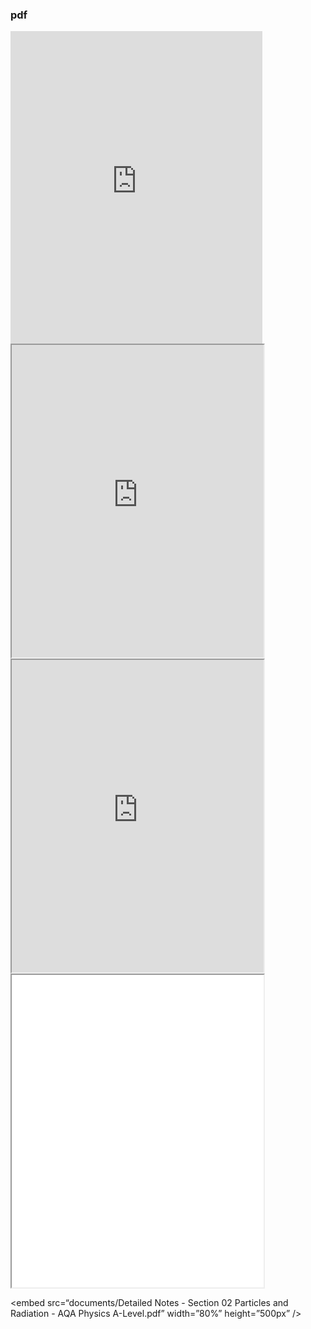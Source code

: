 ### pdf


<iframe id="mypdf" src="https://www.chemguide.co.uk/" frameborder="0" width="80%" height="500"></iframe>
<iframe src="https://www.w3docs.com" width="80%" height="500"></iframe>
</iframe> <iframe src="https://www.physicsandmathstutor.com/" width="80%" height="500"></iframe>
<iframe src="[https://www.physicsandmathstutor.com/](https://github.com/Combustion-is-fun/Combustion-is-fun.github.io/blob/main/documents/Detailed%20Notes%20-%20Section%2002%20Particles%20and%20Radiation%20-%20AQA%20Physics%20A-Level.pdf)" width="80%" height="500"></iframe>
</iframe> 



<embed src=“documents/Detailed Notes - Section 02 Particles and Radiation - AQA Physics A-Level.pdf” width=”80%” height=”500px” />
